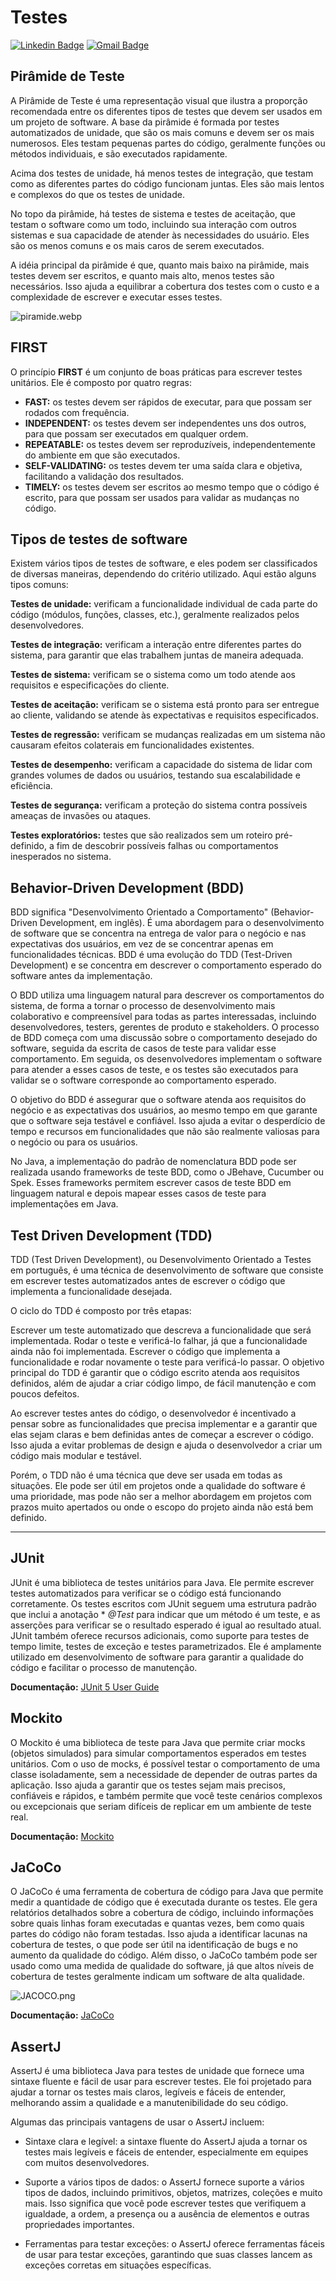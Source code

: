 # Testes

[![Linkedin Badge](https://img.shields.io/badge/-Carlos%20Alexandre-002E74?style=flat-square&logo=Linkedin&logoColor=white&link=https://www.linkedin.com/in/carlosalexandredev/)](https://www.linkedin.com/in/carlosalexandredev/)
[![Gmail Badge](https://img.shields.io/badge/-carlosalexandredev.contato@gmail.com-002E74?style=flat-square&logo=Gmail&logoColor=white&link=mailto:carlosalexandredev.contato@gmail.com)](mailto:carlosalexandredev.contato@gmail.com)

## Pirâmide de Teste

A Pirâmide de Teste é uma representação visual que ilustra a proporção recomendada entre os diferentes tipos de testes
que devem ser usados em um projeto de software. A base da pirâmide é formada por testes automatizados de unidade, que
são os mais comuns e devem ser os mais numerosos. Eles testam pequenas partes do código, geralmente funções ou métodos
individuais, e são executados rapidamente.

Acima dos testes de unidade, há menos testes de integração, que testam como as diferentes partes do código funcionam
juntas. Eles são mais lentos e complexos do que os testes de unidade.

No topo da pirâmide, há testes de sistema e testes de aceitação, que testam o software como um todo, incluindo sua
interação com outros sistemas e sua capacidade de atender às necessidades do usuário. Eles são os menos comuns e os mais
caros de serem executados.

A idéia principal da pirâmide é que, quanto mais baixo na pirâmide, mais testes devem ser escritos, e quanto mais alto,
menos testes são necessários. Isso ajuda a equilibrar a cobertura dos testes com o custo e a complexidade de escrever e
executar esses testes.

![piramide.webp](/piramide.webp)

## FIRST

O princípio **FIRST** é um conjunto de boas práticas para escrever testes unitários. Ele é composto por quatro regras:

- **FAST:** os testes devem ser rápidos de executar, para que possam ser rodados com frequência.
- **INDEPENDENT:** os testes devem ser independentes uns dos outros, para que possam ser executados em qualquer ordem.
- **REPEATABLE:** os testes devem ser reproduzíveis, independentemente do ambiente em que são executados.
- **SELF-VALIDATING:** os testes devem ter uma saída clara e objetiva, facilitando a validação dos resultados.
- **TIMELY:** os testes devem ser escritos ao mesmo tempo que o código é escrito, para que possam ser usados para
  validar as mudanças no código.

## Tipos de testes de software

Existem vários tipos de testes de software, e eles podem ser classificados de diversas maneiras, dependendo do critério
utilizado. Aqui estão alguns tipos comuns:

**Testes de unidade:** verificam a funcionalidade individual de cada parte do código (módulos, funções, classes, etc.),
geralmente realizados pelos desenvolvedores.

**Testes de integração:** verificam a interação entre diferentes partes do sistema, para garantir que elas trabalhem juntas
de maneira adequada.

**Testes de sistema:** verificam se o sistema como um todo atende aos requisitos e especificações do cliente.

**Testes de aceitação:** verificam se o sistema está pronto para ser entregue ao cliente, validando se atende às
expectativas e requisitos especificados.

**Testes de regressão:** verificam se mudanças realizadas em um sistema não causaram efeitos colaterais em funcionalidades
existentes.

**Testes de desempenho:** verificam a capacidade do sistema de lidar com grandes volumes de dados ou usuários, testando sua
escalabilidade e eficiência.

**Testes de segurança:** verificam a proteção do sistema contra possíveis ameaças de invasões ou ataques.

**Testes exploratórios:** testes que são realizados sem um roteiro pré-definido, a fim de descobrir possíveis falhas ou
comportamentos inesperados no sistema.

## Behavior-Driven Development (BDD)

BDD significa "Desenvolvimento Orientado a Comportamento" (Behavior-Driven Development, em inglês). É uma abordagem para
o desenvolvimento de software que se concentra na entrega de valor para o negócio e nas expectativas dos usuários, em
vez de se concentrar apenas em funcionalidades técnicas. BDD é uma evolução do TDD (Test-Driven Development) e se
concentra em descrever o comportamento esperado do software antes da implementação.

O BDD utiliza uma linguagem natural para descrever os comportamentos do sistema, de forma a tornar o processo de
desenvolvimento mais colaborativo e compreensível para todas as partes interessadas, incluindo desenvolvedores, testers,
gerentes de produto e stakeholders. O processo de BDD começa com uma discussão sobre o comportamento desejado do
software, seguida da escrita de casos de teste para validar esse comportamento. Em seguida, os desenvolvedores
implementam o software para atender a esses casos de teste, e os testes são executados para validar se o software
corresponde ao comportamento esperado.

O objetivo do BDD é assegurar que o software atenda aos requisitos do negócio e as expectativas dos usuários, ao mesmo
tempo em que garante que o software seja testável e confiável. Isso ajuda a evitar o desperdício de tempo e recursos em
funcionalidades que não são realmente valiosas para o negócio ou para os usuários.

No Java, a implementação do padrão de nomenclatura BDD pode ser realizada usando frameworks de teste BDD, como o
JBehave, Cucumber ou Spek. Esses frameworks permitem escrever casos de teste BDD em linguagem natural e depois mapear
esses casos de teste para implementações em Java.

## Test Driven Development (TDD)

TDD (Test Driven Development), ou Desenvolvimento Orientado a Testes em português, é uma técnica de desenvolvimento de software que consiste em escrever testes automatizados antes de escrever o código que implementa a funcionalidade desejada.

O ciclo do TDD é composto por três etapas:

Escrever um teste automatizado que descreva a funcionalidade que será implementada.
Rodar o teste e verificá-lo falhar, já que a funcionalidade ainda não foi implementada.
Escrever o código que implementa a funcionalidade e rodar novamente o teste para verificá-lo passar.
O objetivo principal do TDD é garantir que o código escrito atenda aos requisitos definidos, além de ajudar a criar código limpo, de fácil manutenção e com poucos defeitos.

Ao escrever testes antes do código, o desenvolvedor é incentivado a pensar sobre as funcionalidades que precisa implementar e a garantir que elas sejam claras e bem definidas antes de começar a escrever o código. Isso ajuda a evitar problemas de design e ajuda o desenvolvedor a criar um código mais modular e testável.

Porém, o TDD não é uma técnica que deve ser usada em todas as situações. Ele pode ser útil em projetos onde a qualidade do software é uma prioridade, mas pode não ser a melhor abordagem em projetos com prazos muito apertados ou onde o escopo do projeto ainda não está bem definido.

___

## JUnit

JUnit é uma biblioteca de testes unitários para Java. Ele permite escrever testes automatizados para verificar se o
código está funcionando corretamente. Os testes escritos com JUnit seguem uma estrutura padrão que inclui a anotação *
*@Test* para indicar que um método é um teste, e as asserções para verificar se o resultado esperado é igual ao
resultado atual. JUnit também oferece recursos adicionais, como suporte para testes de tempo limite, testes de exceção e
testes parametrizados. Ele é amplamente utilizado em desenvolvimento de software para garantir a qualidade do código e
facilitar o processo de manutenção.

**Documentação:** [JUnit 5 User Guide](https://junit.org/junit5/docs/current/user-guide/)

## Mockito

O Mockito é uma biblioteca de teste para Java que permite criar mocks (objetos simulados) para simular comportamentos
esperados em testes unitários. Com o uso de mocks, é possível testar o comportamento de uma classe isoladamente, sem a
necessidade de depender de outras partes da aplicação. Isso ajuda a garantir que os testes sejam mais precisos,
confiáveis e rápidos, e também permite que você teste cenários complexos ou excepcionais que seriam difíceis de replicar
em um ambiente de teste real.

**Documentação:** [Mockito](https://javadoc.io/doc/org.mockito/mockito-core/latest/org/mockito/Mockito.html)

## JaCoCo

O JaCoCo é uma ferramenta de cobertura de código para Java que permite medir a quantidade de código que é executada
durante os testes. Ele gera relatórios detalhados sobre a cobertura de código, incluindo informações sobre quais linhas
foram executadas e quantas vezes, bem como quais partes do código não foram testadas. Isso ajuda a identificar lacunas
na cobertura de testes, o que pode ser útil na identificação de bugs e no aumento da qualidade do código. Além disso, o
JaCoCo também pode ser usado como uma medida de qualidade do software, já que altos níveis de cobertura de testes
geralmente indicam um software de alta qualidade.

![JACOCO.png](/JACOCO.png)

**Documentação:** [JaCoCo](https://www.jacoco.org/jacoco/trunk/index.html)

## AssertJ

AssertJ é uma biblioteca Java para testes de unidade que fornece uma sintaxe fluente e fácil de usar para escrever
testes. Ele foi projetado para ajudar a tornar os testes mais claros, legíveis e fáceis de entender, melhorando assim a
qualidade e a manutenibilidade do seu código.

Algumas das principais vantagens de usar o AssertJ incluem:

- Sintaxe clara e legível: a sintaxe fluente do AssertJ ajuda a tornar os testes mais legíveis e fáceis de entender,
  especialmente em equipes com muitos desenvolvedores.

- Suporte a vários tipos de dados: o AssertJ fornece suporte a vários tipos de dados, incluindo primitivos, objetos,
  matrizes, coleções e muito mais. Isso significa que você pode escrever testes que verifiquem a igualdade, a ordem, a
  presença ou a ausência de elementos e outras propriedades importantes.

- Ferramentas para testar exceções: o AssertJ oferece ferramentas fáceis de usar para testar exceções, garantindo que
  suas classes lancem as exceções corretas em situações específicas.
